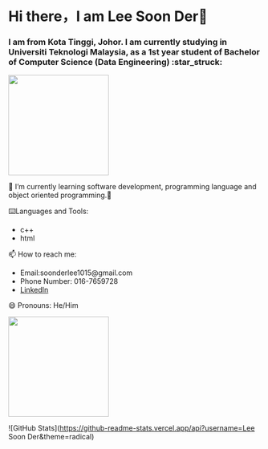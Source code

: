 <h1> Hi there，I am Lee Soon Der👋 </h1>

<h3> I am from Kota Tinggi, Johor. I am currently studying in Universiti Teknologi Malaysia, as a 1st year student of Bachelor of Computer Science (Data Engineering) :star_struck:</h3>

<img src="https://media.tenor.com/mhLPO2VldCkAAAAM/0001.gif" height="200" width="200">

🌱 I’m currently learning software development, programming language and object oriented programming.:muscle:

:keyboard:Languages and Tools:
<ul>
  <li>c++</li>
  <li>html</li>
</ul>
  
📫 How to reach me: 
<ul>
<li>Email:soonderlee1015@gmail.com </li>
<li>Phone Number: 016-7659728 </li>
<li><a href="https://www.linkedin.com/in/lee-soon-der-b86b20260/">LinkedIn</a></li>
</ul>

😄 Pronouns: He/Him

<img src="https://i0.wp.com/www.printmag.com/wp-content/uploads/2021/02/4cbe8d_f1ed2800a49649848102c68fc5a66e53mv2.gif?fit=476%2C280&ssl=1" height="200" width="200">

![GitHub Stats](https://github-readme-stats.vercel.app/api?username=Lee Soon Der&theme=radical)


